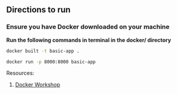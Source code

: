## Directions to run 

### Ensure you have Docker downloaded on your machine

**Run the following commands in terminal in the docker/ directory** 

```bash
docker built -t basic-app .
```

```bash
docker run -p 8000:8000 basic-app
```

Resources:
1. [Docker Workshop](https://docs.docker.com/get-started/workshop/02_our_app/)